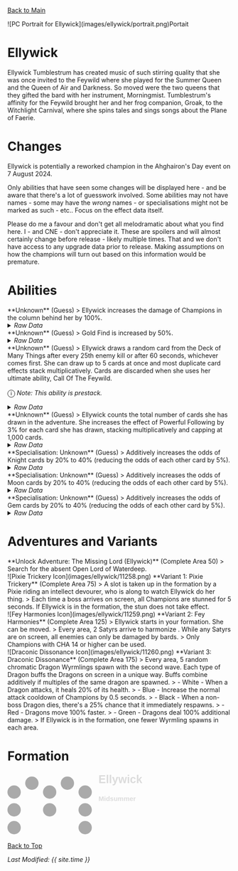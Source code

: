 [Back to Main](index.md)

<span class="championPortraitsRow">
    <span class="championPortraitsImage">
        ![PC Portrait for Ellywick](images/ellywick/portrait.png)Portait
    </span>
</span>

# Ellywick

Ellywick Tumblestrum has created music of such stirring quality that she was once invited to the Feywild where she played for the Summer Queen and the Queen of Air and Darkness. So moved were the two queens that they gifted the bard with her instrument, Morningmist. Tumblestrum's affinity for the Feywild brought her and her frog companion, Groak, to the Witchlight Carnival, where she spins tales and sings songs about the Plane of Faerie.

# Changes

Ellywick is potentially a reworked champion in the Ahghairon's Day event on 7 August 2024.

Only abilities that have seen some changes will be displayed here - and be aware that there's a lot of guesswork involved. Some abilities may not have names - some may have the *wrong* names - or specialisations might not be marked as such - etc.. Focus on the effect data itself.

Please do me a favour and don't get all melodramatic about what you find here. I - and CNE - don't appreciate it. These are spoilers and will almost certainly change before release - likely multiple times. That and we don't have access to any upgrade data prior to release. Making assumptions on how the champions will turn out based on this information would be premature.

# Abilities

<div markdown="1" class="abilityBorder"><div markdown="1" class="abilityBorderInner">
**Unknown** (Guess)
> Ellywick increases the damage of Champions in the column behind her by 100%.
<details><summary><em>Raw Data</em></summary>
<p>
<pre>
{
    "id": 2027,
    "flavour_text": "",
    "description": {
        "desc": "$(source_hero) increases the damage of Champions in the column behind her by 100%."
    },
    "effect_keys": [
        {
            "off_when_benched": true,
            "effect_string": "hero_dps_multiplier_mult,100",
            "targets": [
                "prev_col"
            ]
        }
    ],
    "requirements": "",
    "graphic_id": 0,
    "large_graphic_id": 0,
    "properties": {
        "is_formation_ability": true,
        "owner_use_outgoing_description": false,
        "formation_circle_icon": false
    }
}
</pre>
</p>
</details>
</div></div>

<div markdown="1" class="abilityBorder"><div markdown="1" class="abilityBorderInner">
**Unknown** (Guess)
> Gold Find is increased by 50%.
<details><summary><em>Raw Data</em></summary>
<p>
<pre>
{
    "id": 2028,
    "flavour_text": "",
    "description": {
        "desc": "Gold Find is increased by 50%"
    },
    "effect_keys": [
        {
            "off_when_benched": true,
            "effect_string": "gold_multiplier_mult,50",
            "targets": [
                "active_campaign"
            ]
        }
    ],
    "requirements": "",
    "graphic_id": 0,
    "large_graphic_id": 0,
    "properties": {
        "is_formation_ability": true,
        "owner_use_outgoing_description": false,
        "formation_circle_icon": false
    }
}
</pre>
</p>
</details>
</div></div>

<div markdown="1" class="abilityBorder"><div markdown="1" class="abilityBorderInner">
**Unknown** (Guess)
> Ellywick draws a random card from the Deck of Many Things after every 25th enemy kill or after 60 seconds, whichever comes first. She can draw up to 5 cards at once and most duplicate card effects stack multiplicatively. Cards are discarded when she uses her ultimate ability, Call Of The Feywild.

<span style="font-size:1.2em;">ⓘ</span> *Note: This ability is prestack.*
<details><summary><em>Raw Data</em></summary>
<p>
<pre>
{
    "id": 2029,
    "flavour_text": "",
    "description": {
        "desc": "Ellywick draws a random card from the Deck of Many Things after every 25th enemy kill or after 60 seconds, whichever comes first. She can draw up to 5 cards at once and most duplicate card effects stack multiplicatively. Cards are discarded when she uses her ultimate ability, Call Of The Feywild.^^$ellywick_deck_of_many_things_desc"
    },
    "effect_keys": [
        {
            "effect_string": "pre_stack_amount,100"
        },
        {
            "effect_string": "ellywick_deck_of_many_things",
            "off_when_benched": true,
            "cards": [
                {
                    "type": "Knight",
                    "effect_key_index": 2
                },
                {
                    "type": "Moon",
                    "effect_key_index": 3
                },
                {
                    "type": "Gem",
                    "effect_key_index": 4
                },
                {
                    "type": "The_Fates",
                    "effect_key_index": 5
                },
                {
                    "type": "Flames",
                    "effect_key_index": 6
                }
            ]
        }
    ],
    "requirements": "",
    "graphic_id": 0,
    "large_graphic_id": 0,
    "properties": {
        "is_formation_ability": true,
        "owner_use_outgoing_description": false,
        "formation_circle_icon": false
    }
}
</pre>
</p>
</details>
</div></div>

<div markdown="1" class="abilityBorder"><div markdown="1" class="abilityBorderInner">
**Unknown** (Guess)
> Ellywick counts the total number of cards she has drawn in the adventure. She increases the effect of Powerful Following by 3% for each card she has drawn, stacking multiplicatively and capping at 1,000 cards.
<details><summary><em>Raw Data</em></summary>
<p>
<pre>
{
    "id": 2030,
    "flavour_text": "",
    "description": {
        "desc": "Ellywick counts the total number of cards she has drawn in the adventure. She increases the effect of Powerful Following by 3% for each card she has drawn, stacking multiplicatively and capping at 1,000 cards."
    },
    "effect_keys": [
        {
            "effect_string": "do_nothing,0"
        }
    ],
    "requirements": "",
    "graphic_id": 0,
    "large_graphic_id": 0,
    "properties": {
        "is_formation_ability": true,
        "owner_use_outgoing_description": false,
        "formation_circle_icon": false
    }
}
</pre>
</p>
</details>
</div></div>

<div markdown="1" class="abilityBorder"><div markdown="1" class="abilityBorderInner">
**Specialisation: Unknown** (Guess)
> Additively increases the odds of Knight cards by 20% to 40% (reducing the odds of each other card by 5%).
<details><summary><em>Raw Data</em></summary>
<p>
<pre>
{
    "id": 2031,
    "flavour_text": "",
    "description": {
        "desc": "Additively increases the odds of Knight cards by 20% to 40% (reducing the odds of each other card by 5%)"
    },
    "effect_keys": [
        {
            "effect_string": "do_nothing,0"
        }
    ],
    "requirements": "",
    "graphic_id": 0,
    "large_graphic_id": 0,
    "properties": {
        "is_formation_ability": true,
        "owner_use_outgoing_description": false,
        "formation_circle_icon": false
    }
}
</pre>
</p>
</details>
</div></div>

<div markdown="1" class="abilityBorder"><div markdown="1" class="abilityBorderInner">
**Specialisation: Unknown** (Guess)
> Additively increases the odds of Moon cards by 20% to 40% (reducing the odds of each other card by 5%).
<details><summary><em>Raw Data</em></summary>
<p>
<pre>
{
    "id": 2032,
    "flavour_text": "",
    "description": {
        "desc": "Additively increases the odds of Moon cards by 20% to 40% (reducing the odds of each other card by 5%)"
    },
    "effect_keys": [
        {
            "effect_string": "do_nothing,0"
        }
    ],
    "requirements": "",
    "graphic_id": 0,
    "large_graphic_id": 0,
    "properties": {
        "is_formation_ability": true,
        "owner_use_outgoing_description": false,
        "formation_circle_icon": false
    }
}
</pre>
</p>
</details>
</div></div>

<div markdown="1" class="abilityBorder"><div markdown="1" class="abilityBorderInner">
**Specialisation: Unknown** (Guess)
> Additively increases the odds of Gem cards by 20% to 40% (reducing the odds of each other card by 5%).
<details><summary><em>Raw Data</em></summary>
<p>
<pre>
{
    "id": 2033,
    "flavour_text": "",
    "description": {
        "desc": "Additively increases the odds of Gem cards by 20% to 40% (reducing the odds of each other card by 5%)"
    },
    "effect_keys": [
        {
            "effect_string": "do_nothing,0"
        }
    ],
    "requirements": "",
    "graphic_id": 0,
    "large_graphic_id": 0,
    "properties": {
        "is_formation_ability": true,
        "owner_use_outgoing_description": false,
        "formation_circle_icon": false
    }
}
</pre>
</p>
</details>
</div></div>

# Adventures and Variants

<div markdown="1" class="abilityBorder"><div markdown="1" class="abilityBorderInner">
**Unlock Adventure: The Missing Lord (Ellywick)** (Complete Area 50)
> Search for the absent Open Lord of Waterdeep.
</div></div>
<div markdown="1" class="abilityBorder"><div markdown="1" class="abilityBorderInner">
![Pixie Trickery Icon](images/ellywick/11258.png) **Variant 1: Pixie Trickery** (Complete Area 75)
> A slot is taken up in the formation by a Pixie riding an intellect devourer, who is along to watch Ellywick do her thing.   
> Each time a boss arrives on screen, all Champions are stunned for 5 seconds. If Ellywick is in the formation, the stun does not take effect.
</div></div>
<div markdown="1" class="abilityBorder"><div markdown="1" class="abilityBorderInner">
![Fey Harmonies Icon](images/ellywick/11259.png) **Variant 2: Fey Harmonies** (Complete Area 125)
> Ellywick starts in your formation. She can be moved.   
> Every area, 2 Satyrs arrive to harmonize . While any Satyrs are on screen, all enemies can only be damaged by bards.  
> Only Champions with CHA 14 or higher can be used.
</div></div>
<div markdown="1" class="abilityBorder"><div markdown="1" class="abilityBorderInner">
![Draconic Dissonance Icon](images/ellywick/11260.png) **Variant 3: Draconic Dissonance** (Complete Area 175)
> Every area, 5 random chromatic Dragon Wyrmlings spawn with the second wave. Each type of Dragon buffs the Dragons on screen in a unique way. Buffs combine additively if multiples of the same dragon are spawned.   
> - White - When a Dragon attacks, it heals 20% of its health.  
> - Blue - Increase the normal attack cooldown of Champions by 0.5 seconds.  
> - Black - When a non-boss Dragon dies, there's a 25% chance that it immediately respawns.   
> - Red - Dragons move 100% faster.  
> - Green - Dragons deal 100% additional damage.   
> If Ellywick is in the formation, one fewer Wyrmling spawns in each area.
</div></div>

# Formation

<span class="formationBorder">
    <svg xmlns="http://www.w3.org/2000/svg" id="Ellywick" fill="#aaa" data-formationName="Ellywick" data-campaignName="Midsummer" width="308" height="140"><circle cx="175" cy="45" r="15"/><circle cx="175" cy="85" r="15"/><circle cx="175" cy="125" r="15"/><circle cx="135" cy="25" r="15"/><circle cx="95" cy="45" r="15"/><circle cx="95" cy="85" r="15"/><circle cx="55" cy="25" r="15"/><circle cx="15" cy="45" r="15"/><circle cx="15" cy="85" r="15"/><circle cx="15" cy="125" r="15"/><text x="205" y="25" fill="#dcdcdc" font-size="25" font-family="Arial" font-weight="bold">Ellywick</text><text x="205" y="65" fill="#dcdcdc" font-size="15" font-family="Arial" font-weight="bold">Midsummer</text></svg>
</span>

[Back to Top](#top)

*Last Modified: {{ site.time }}*